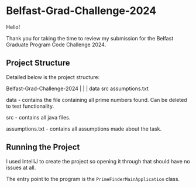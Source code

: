 # Belfast-Grad-Challenge-2024

Hello!

Thank you for taking the time to review my submission for the Belfast Graduate Program Code Challenge 2024.

## Project Structure

Detailed below is the project structure:

Belfast-Grad-Challenge-2024
          |
          |
          |
data  src  assumptions.txt

data - contains the file containing all prime numbers found. Can be deleted to test functionality.

src - contains all java files.

assumptions.txt - contains all assumptions made about the task.

## Running the Project

I used IntelliJ to create the project so opening it through that should have no issues at all.

The entry point to the program is the `PrimeFinderMainApplication` class.     
